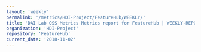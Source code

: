 ```yaml
---
layout: 'weekly'
permalink: '/metrics/HDI-Project/FeatureHub/WEEKLY/'
title: 'DAI Lab OSS Metrics Metrics report for FeatureHub | WEEKLY-REPORT-2018-11-02'
organization: 'HDI-Project'
repository: 'FeatureHub'
current_date: '2018-11-02'
---
```

